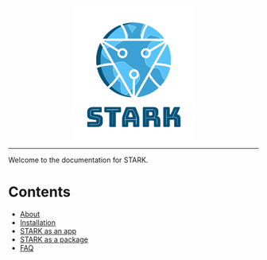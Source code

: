 <div align="center">
  <img src="stark-logo-no-badge.png?raw=true?" alt="stark-logo" width="250">
</div>

---

Welcome to the documentation for STARK.

# Contents

- [About](./about.md)
- [Installation](./installing.md)
- [STARK as an app](./app.md)
- [STARK as a package](./package.md)
- [FAQ](./faq.md)
